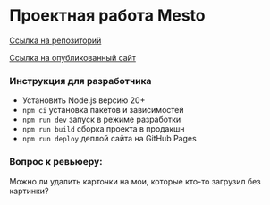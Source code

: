 # Проектная работа Mesto

[Ссылка на репозиторий](https://github.com/KatyaVarentsova/mesto-project-ff)

[Ссылка на опубликованный сайт](https://katyavarentsova.github.io/mesto-project-ff/)

### Инструкция для разработчика
- Установить Node.js версию 20+
- `npm ci` установка пакетов и зависимостей
- `npm run dev` запуск в режиме разработки
- `npm run build` сборка проекта в продакшн
- `npm run deploy` деплой сайта на GitHub Pages


### Вопрос к ревьюеру:
Можно ли удалить карточки на мои, которые кто-то загрузил без картинки?